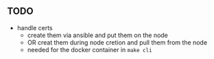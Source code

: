 
## TODO
- handle certs
    - create them via ansible and put them on the node
    - OR creat them during node cretion and pull them from the node
    - needed for the docker container in `make cli`
